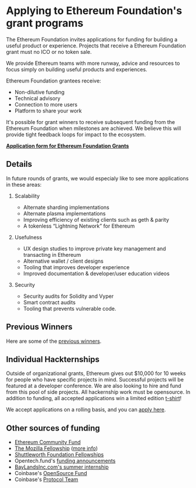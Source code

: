 # Applying to Ethereum Foundation's grant programs

The Ethereum Foundation invites applications for funding for building a useful product or experience.  Projects that receive a Ethereum Foundation grant must no ICO or no token sale.

We provide Ethereum teams with more runway, advice and resources to focus simply on building useful products and experiences.


Ethereum Foundation grantees receive:
* Non-dilutive funding
* Technical advisory
* Connection to more users
* Platform to share your work


It's possible for grant winners to receive subsequent funding from the Ethereum Foundation when milestones are achieved. We believe this will provide tight feedback loops for impact to the ecosystem.


**[Application form for Ethereum Foundation Grants](https://docs.google.com/forms/d/1_Fi0UmsdYefkRmWZg12QJOQgQoEajAJPvJw1tRI9N0c/viewform?edit_requested=true)**


## Details

In future rounds of grants, we would especialy like to see more applications in these areas:

1. Scalability
   * Alternate sharding implementations
   * Alternate plasma implementations
   * Improving efficiency of existing clients such as geth & parity
   * A tokenless “Lightning Network” for Ethereum

2. Usefulness
   * UX design studies to improve private key management and transacting in Ethereum
   * Alternative wallet / client designs
   * Tooling that improves developer experience
   * Improved documentation & developer/user education videos

3. Security
   * Security audits for Solidity and Vyper
   * Smart contract audits
   * Tooling that prevents vulnerable code.

## Previous Winners

Here are some of the [previous winners](https://blog.ethereum.org/2018/03/07/announcing-beneficiaries-ethereum-foundation-grants/).


## Individual Hackternships

Outside of organizational grants, Ethereum gives out $10,000 for 10 weeks for people who have specific projects in mind.   Successful projects will be featured at a developer conference.  We are also looking to hire and fund from this pool of side projects.  All hackernship work must be opensource.
In addition to funding, all accepted applications win a limited edition [t-shirt](https://swag.ethereum.org)!

We accept applications on a rolling basis, and you can [apply here](https://docs.google.com/forms/d/1_Fi0UmsdYefkRmWZg12QJOQgQoEajAJPvJw1tRI9N0c/viewform?edit_requested=true).



## Other sources of funding
* [Ethereum Community Fund](https://ecf.network/)
* [The Mozilla Fellowship](https://foundation.mozilla.org/fellowships/apply/) ([more info](https://blog.mozilla.org/blog/2018/03/21/seeking-fellows-better-internet-apply/))
* [Shuttleworth Foundation Fellowships](https://www.shuttleworthfoundation.org/)
* Opentech.fund's [funding announcements](https://groups.google.com/a/opentechfund.org/forum/#!forum/otf-announce/join)
* [BayLandsInc.com's summer internship](http://www.baylandsinc.com/2018/01/summer-2018-ethereum-infrastructure.html)
* Coinbase's [OpenSource Fund](https://engineering.coinbase.com/introducing-coinbase-open-source-fund-116617a1f6ec)
* Coinbase's [Protocol Team](https://blog.coinbase.com/introducing-the-coinbase-protocol-team-3bc1e9a63614)




